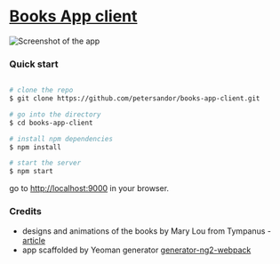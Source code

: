 # [Books App client](https://petersandor.github.io/books-app-client/)

![Screenshot of the app](https://i.imgur.com/AnCZoKx.png)

### Quick start

```bash

# clone the repo
$ git clone https://github.com/petersandor/books-app-client.git

# go into the directory
$ cd books-app-client

# install npm dependencies
$ npm install

# start the server
$ npm start
```

go to [http://localhost:9000](http://localhost:9000) in your browser.



### Credits
- designs and animations of the books by Mary Lou from Tympanus - [article](http://tympanus.net/codrops/2013/01/08/3d-book-showcase/)
- app scaffolded by Yeoman generator [generator-ng2-webpack](https://github.com/cmelion/generator-ng2-webpack)
